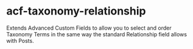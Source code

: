 acf-taxonomy-relationship
=========================

Extends Advanced Custom Fields to allow you to select and order Taxonomy Terms in the same way the standard Relationship field allows with Posts.
